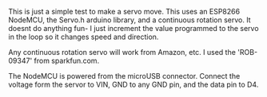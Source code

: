 This is just a simple test to make a servo move. This uses an ESP8266 NodeMCU, the Servo.h arduino library, and a continuous rotation servo. It doesnt do anything fun- I just increment the value programmed to the servo in the loop so it changes speed and direction.

Any continuous rotation servo will work from Amazon, etc. I used the 'ROB-09347' from sparkfun.com.

The NodeMCU is powered from the microUSB connector. Connect the voltage form the servor to VIN, GND to any GND pin, and the data pin to D4.  
